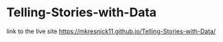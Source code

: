# Telling-Stories-with-Data
link to the live site https://mkresnick11.github.io/Telling-Stories-with-Data/

